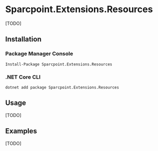 # Sparcpoint.Extensions.Resources

[TODO]

## Installation

### Package Manager Console
```
Install-Package Sparcpoint.Extensions.Resources
```

### .NET Core CLI
```
dotnet add package Sparcpoint.Extensions.Resources
```

## Usage

[TODO]

## Examples

[TODO]